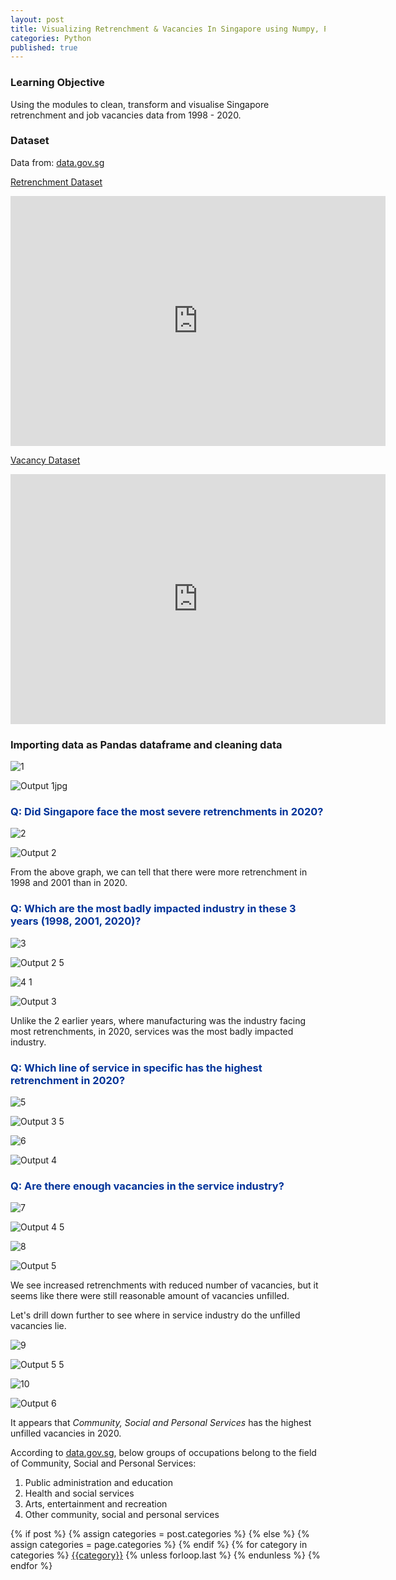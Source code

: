 ```yaml
---
layout: post
title: Visualizing Retrenchment & Vacancies In Singapore using Numpy, Pandas, Matplotlib
categories: Python
published: true
---
```


### Learning Objective
Using the modules to clean, transform and visualise Singapore retrenchment and job vacancies data from 1998 - 2020.

### Dataset
Data from: [data.gov.sg](https://data.gov.sg/)

[Retrenchment Dataset](https://data.gov.sg/dataset/retrenched-employees-by-industry-and-occupational-group-quarterly?resource_id=39fd4186-8a2b-441d-8de4-8ece239c5f39)

<iframe width="600" height="400" src="https://data.gov.sg/dataset/retrenched-employees-by-industry-and-occupational-group-quarterly/resource/39fd4186-8a2b-441d-8de4-8ece239c5f39/view/d626d058-924f-4d9f-9c96-91d8adee6496" frameBorder="0"> </iframe>

[Vacancy Dataset](https://data.gov.sg/dataset/job-vacancy-by-industry-and-occupational-group-annual?resource_id=c9aa2db3-99f8-45cf-a0f3-7a86fced62df)

<iframe width="600" height="400" src="https://data.gov.sg/dataset/job-vacancy-by-industry-and-occupational-group-annual/resource/c9aa2db3-99f8-45cf-a0f3-7a86fced62df/view/25d8cab6-2ac3-4ba3-ba58-ae7de8d55e9d" frameBorder="0"> </iframe>

### Importing data as Pandas dataframe and cleaning data

![1](https://user-images.githubusercontent.com/85727619/128605237-4145cc6a-5ee7-42a6-bb7e-c107440bd454.jpg)

![Output 1jpg](https://user-images.githubusercontent.com/85727619/128590108-357d727e-d15e-48e7-a6a0-6319fa6541cb.jpg)

<H3><font color='#003399'> Q: Did Singapore face the most severe retrenchments in 2020? </font></H3>

![2](https://user-images.githubusercontent.com/85727619/128605244-2f81e5cd-a46b-413b-bd1d-5b8ce4c1adeb.jpg)

![Output 2](https://user-images.githubusercontent.com/85727619/128590222-9ad844c5-ab5e-4731-80bc-0bd0bd152b82.jpg)

From the above graph, we can tell that there were more retrenchment in 1998 and 2001 than in 2020.


### <font color='#003399'> Q: Which are the most badly impacted industry in these 3 years (1998, 2001, 2020)? </font>

![3](https://user-images.githubusercontent.com/85727619/128605253-6c66126c-9daa-4566-a3a3-fbb2ac25a3ba.jpg)

![Output 2 5](https://user-images.githubusercontent.com/85727619/128590789-88dcb35a-6352-473b-ae79-ace3482b21b8.jpg)

![4 1](https://user-images.githubusercontent.com/85727619/128605257-e9fba771-0aac-4ddc-a6da-883228f1ad8e.jpg)

![Output 3](https://user-images.githubusercontent.com/85727619/128590561-5b99ced2-43e6-4319-b7bc-b1d1bacae443.jpg)

Unlike the 2 earlier years, where manufacturing was the industry facing most retrenchments, in 2020, services was the most badly impacted industry.


### <font color='#003399'> Q: Which line of service in specific has the highest retrenchment in 2020? </font>

![5](https://user-images.githubusercontent.com/85727619/128605260-adb85e83-088a-40fa-a468-6757f87d3e9c.jpg)

![Output 3 5](https://user-images.githubusercontent.com/85727619/128590766-0cd5dfcd-bcb5-4aa8-84c0-e85b9c8df6bb.jpg)

![6](https://user-images.githubusercontent.com/85727619/128605262-bbabd2a1-e4ae-4e82-9a5f-dc2a2f4e7be4.jpg)

![Output 4](https://user-images.githubusercontent.com/85727619/128590728-14e258c6-6610-4b2d-b9d0-79b3c7c3f3d7.jpg)


### <font color='#003399'> Q: Are there enough vacancies in the service industry? </font>

![7](https://user-images.githubusercontent.com/85727619/128605266-efcaa627-1221-46ff-b67e-8507cb5c38c7.jpg)

![Output 4 5](https://user-images.githubusercontent.com/85727619/128601689-079ad328-4bc6-4649-ae7d-62dc7d5454de.jpg)

![8](https://user-images.githubusercontent.com/85727619/128605267-641fc9d6-aea6-4555-a503-0902668d98a7.jpg)

![Output 5](https://user-images.githubusercontent.com/85727619/128601787-7336fb31-f378-4863-ae93-dcc980e98c2f.jpg)

We see increased retrenchments with reduced number of vacancies, but it seems like there were still reasonable amount of vacancies unfilled. 

Let's drill down further to see where in service industry do the unfilled vacancies lie.

![9](https://user-images.githubusercontent.com/85727619/128605272-d6d158ff-1519-4a59-ad8d-a17b82b23261.jpg)

![Output 5 5](https://user-images.githubusercontent.com/85727619/128601872-fce372dd-6bb8-49b3-b3f8-215fc5f0dfa4.jpg)

![10](https://user-images.githubusercontent.com/85727619/128605277-5443bbdb-d774-4ad7-9e59-8efec17658e7.jpg)

![Output 6](https://user-images.githubusercontent.com/85727619/128601901-5e64a83c-d677-4715-b783-9ba998b08048.jpg)

It appears that *Community, Social and Personal Services* has the highest unfilled vacancies in 2020.

According to [data.gov.sg](https://data.gov.sg/), below groups of occupations belong to the field of Community, Social and Personal Services:
1. Public administration and education
2. Health and social services
3. Arts, entertainment and recreation
4. Other community, social and personal services



<div class="post-categories">
  {% if post %}
    {% assign categories = post.categories %}
  {% else %}
    {% assign categories = page.categories %}
  {% endif %}
  {% for category in categories %}
  <a href="{{site.baseurl}}/categories/#{{category|slugize}}">{{category}}</a>
  {% unless forloop.last %}&nbsp;{% endunless %}
  {% endfor %}
</div>
